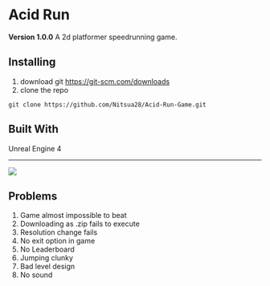 # Acid Run
**Version 1.0.0**
A 2d platformer speedrunning game.

## Installing
1. download git https://git-scm.com/downloads
2. clone the repo 
```
git clone https://github.com/Nitsua28/Acid-Run-Game.git
```
## Built With
Unreal Engine 4

---
![](https://camo.githubusercontent.com/55fa162dc7a3f85c09c5f6286ea5c8c2cf2a8118c090e83b60b0e8d151a917e2/68747470733a2f2f692e696d6775722e636f6d2f6a4d343054706b2e676966)

## Problems
1. Game almost impossible to beat
2. Downloading as .zip fails to execute
3. Resolution change fails
4. No exit option in game
5. No Leaderboard
6. Jumping clunky
7. Bad level design
8. No sound

